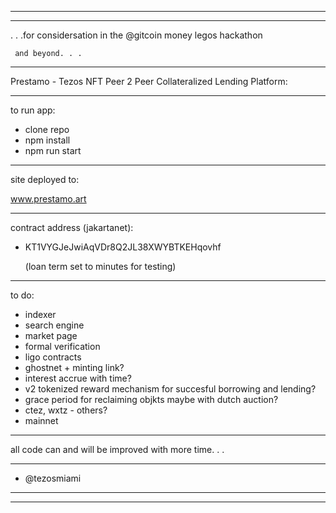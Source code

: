 -------------------------------------------------------------------
-------------------------------------------------------------------

. . .for considersation in the @gitcoin money legos hackathon
     
     and beyond. . .

-------------------------------------------------------------------

Prestamo - Tezos NFT Peer 2 Peer Collateralized Lending Platform:

-------------------------------------------------------------------

to run app:

- clone repo
- npm install
- npm run start

-------------------------------------------------------------------

site deployed to:

www.prestamo.art

-------------------------------------------------------------------

contract address (jakartanet):

 - KT1VYGJeJwiAqVDr8Q2JL38XWYBTKEHqovhf
 
   (loan term set to minutes for testing)

-------------------------------------------------------------------

to do:

- indexer
- search engine
- market page
- formal verification
- ligo contracts
- ghostnet + minting link?
- interest accrue with time?
- v2 tokenized reward mechanism for succesful borrowing and lending?
- grace period for reclaiming objkts maybe with dutch auction?
- ctez, wxtz - others?
- mainnet


-------------------------------------------------------------------

all code can and will be improved with more time. . .

-------------------------------------------------------------------

- @tezosmiami

-------------------------------------------------------------------
-------------------------------------------------------------------

